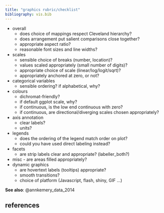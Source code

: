 ```yaml
---
title: "graphics rubric/checklist"
bibliography: vis.bib
---
```


- overall
	- does choice of mappings respect Cleveland hierarchy?
	- does arrangement put salient comparisons close together?
	- appropriate aspect ratio?
	- reasonable font sizes and line widths?
- scales
	- sensible choice of breaks (number, location)?
	- values scaled appropriately (small number of digits)?
	- appropriate choice of scale (linear/log/logit/sqrt)?
	- appropriately anchored at zero, or not?
- categorical variables
	- sensible ordering? if alphabetical, why?
- colours
	- dichromat-friendly?
	- if default ggplot scale, why?
	- if continuous, is the low end continuous with zero?
	- if continuous, are directional/diverging scales chosen appropriately?
- axis annotation
	- clear labels?
	- units?
- legends
	- does the ordering of the legend match order on plot?
	- could you have used direct labeling instead?
- facets
	- are strip labels clear and appropriate? (labeller_both?)
- misc
        - are areas filled appropriately?
- dynamic graphics
  	- are hovertext labels (tooltips) appropriate? 
	- smooth transitions?
	- choice of platform (Javascript, flash, shiny, GIF ...)

**See also**: @annkemery_data_2014

## references